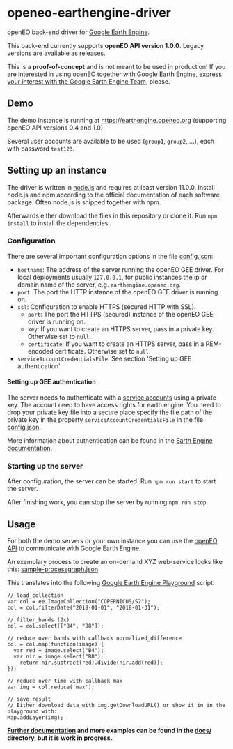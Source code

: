 # openeo-earthengine-driver
openEO back-end driver for [Google Earth Engine](https://earthengine.google.com/).

This back-end currently supports **openEO API version 1.0.0**.
Legacy versions are available as [releases](https://github.com/Open-EO/openeo-earthengine-driver/releases).

This is a **proof-of-concept** and is not meant to be used in production!
If you are interested in using openEO together with Google Earth Engine, [express your interest with the Google Earth Engine Team](https://developers.google.com/earth-engine/help#feature_requests), please.

## Demo

The demo instance is running at https://earthengine.openeo.org (supporting openEO API versions 0.4 and 1.0)

Several user accounts are available to be used (`group1`, `group2`, ...), each with password `test123`.

## Setting up an instance

The driver is written in [node.js](https://nodejs.org/) and requires at least version 11.0.0. Install node.js and npm according to the official documentation of each software package. Often node.js is shipped together with npm.

Afterwards either download the files in this repository or clone it. Run `npm install` to install the dependencies

### Configuration

There are several important configuration options in the file [config.json](config.json):

* `hostname`: The address of the server running the openEO GEE driver. For local deployments usually `127.0.0.1`, for public instances the ip or domain name of the server, e.g. `earthengine.openeo.org`.
* `port`: The port the HTTP instance of the openEO GEE driver is running on.
* `ssl`: Configuration to enable HTTPS (secured HTTP with SSL).
    * `port`: The port the HTTPS (secured) instance of the openEO GEE driver is running on.
    * `key`: If you want to create an HTTPS server, pass in a private key. Otherwise set to `null`.
    * `certificate`: If you want to create an HTTPS server, pass in a PEM-encoded certificate. Otherwise set to `null`.
* `serviceAccountCredentialsFile`: See section 'Setting up GEE authentication'.

#### Setting up GEE authentication

The server needs to authenticate with a [service accounts](https://developers.google.com/earth-engine/service_account) using a private key. The account need to have access rights for earth engine. You need to drop your private key file into a secure place specify the file path of the private key in the property `serviceAccountCredentialsFile` in the file [config.json](config.json).

More information about authentication can be found in the [Earth Engine documentation](https://developers.google.com/earth-engine/app_engine_intro).

### Starting up the server

After configuration, the server can be started. Run `npm run start` to start the server. 

After finishing work, you can stop the server by running `npm run stop`.

## Usage

For both the demo servers or your own instance you can use the [openEO API](https://open-eo.github.io/openeo-api/apireference/index.html) to communicate with Google Earth Engine.

An exemplary process to create an on-demand XYZ web-service looks like this: [sample-processgraph.json](tests/data/sample-processgraph.json)

This translates into the following [Google Earth Engine Playground](https://code.earthengine.google.com/) script:

```
// load_collection
var col = ee.ImageCollection("COPERNICUS/S2");
col = col.filterDate("2018-01-01", "2018-01-31");

// filter_bands (2x)
col = col.select(["B4", "B8"]);

// reduce over bands with callback normalized_difference
col = col.map(function(image) {
  var red = image.select("B4");
  var nir = image.select("B8");
	return nir.subtract(red).divide(nir.add(red));
});

// reduce over time with callback max
var img = col.reduce('max');

// save_result
// Either download data with img.getDownloadURL() or show it in in the playground with:
Map.addLayer(img);
```

**[Further documentation](docs/README.md) and more examples can be found in the [docs/](docs/) directory, but it is work in progress.**
